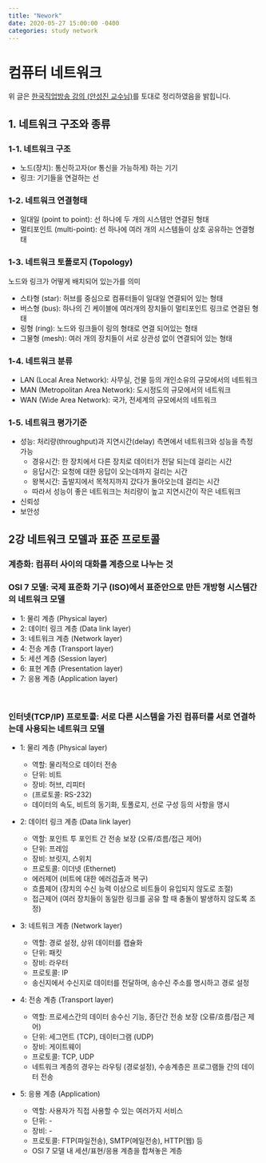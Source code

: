 ```yaml
---
title: "Nework"
date: 2020-05-27 15:00:00 -0400
categories: study network
---
```


# 컴퓨터 네트워크
위 글은 [한국직업방송 강의 (안성진 교수님)](https://www.youtube.com/playlist?list=PLFpZ7zSiHhPxrib8i4XPRKxB6FR9_NlCo)를 토대로 정리하였음을 밝힙니다.

## 1. 네트워크 구조와 종류

### 1-1. 네트워크 구조
  * 노드(장치): 통신하고자(or 통신을 가능하게) 하는 기기
  * 링크: 기기들을 연걸하는 선

### 1-2. 네트워크 연결형태
  * 일대일 (point to point): 선 하나에 두 개의 시스템만 연결된 형태
  * 멀티포인트 (multi-point): 선 하나에 여러 개의 시스템들이 상호 공유하는 연결형태

### 1-3. 네트워크 토폴로지 (Topology)
  노드와 링크가 어떻게 배치되어 있는가를 의미
  * 스타형 (star): 허브를 중심으로 컴퓨터들이 일대일 연결되어 있는 형태
  * 버스형 (bus): 하나의 긴 케이블에 여러개의 장치들이 멀티포인트 링크로 연결된 형태
  * 링형 (ring): 노드와 링크들이 링의 형태로 연결 되어있는 형태
  * 그물형 (mesh): 여러 개의 장치들이 서로 상관성 없이 연결되어 있는 형태

### 1-4. 네트워크 분류 
  * LAN (Local Area Network): 사무실, 건물 등의 개인소유의 규모에서의 네트워크
  * MAN (Metropolitan Area Network): 도시정도의 규모에서의 네트워크
  * WAN (Wide Area Network): 국가, 전세계의 규모에서의 네트워크

### 1-5. 네트워크 평가기준
  * 성능: 처리량(throughput)과 지연시간(delay) 측면에서 네트워크와 성능을 측정 가능
    - 경유시간: 한 장치에서 다른 장치로 데이터가 전달 되는데 걸리는 시간
    - 응답시간: 요청에 대한 응답이 오는데까지 걸리는 시간
    - 왕복시간: 출발지에서 목적지까지 갔다가 돌아오는데 걸리는 시간
    - 따라서 성능이 좋은 네트워크는 처리량이 높고 지연시간이 작은 네트워크
  * 신뢰성
  * 보안성


## 2강 네트워크 모델과 표준 프로토콜

### 계층화: 컴퓨터 사이의 대화를 계층으로 나누는 것

### OSI 7 모델: 국제 표준화 기구 (ISO)에서 표준안으로 만든 개방형 시스템간의 네트워크 모델
  * 1: 물리 계층 (Physical layer)
  * 2: 데이터 링크 계층 (Data link layer)
  * 3: 네트워크 계층 (Network layer)
  * 4: 전송 계층 (Transport layer)
  * 5: 세션 계층 (Session layer)
  * 6: 표현 계층 (Presentation layer)
  * 7: 응용 계층 (Application layer)
<br/>

### 인터넷(TCP/IP) 프로토콜: 서로 다른 시스템을 가진 컴퓨터를 서로 연결하는데 사용되는 네트워크 모델
  * 1: 물리 계층 (Physical layer)
    - 역할: 물리적으로 데이터 전송
    - 단위: 비트
    - 장비: 허브, 리피터
    - (프로토콜: RS-232)
    - 데이터의 속도, 비트의 동기화, 토폴로지, 선로 구성 등의 사항을 명시

  * 2: 데이터 링크 계층 (Data link layer)
    - 역할: 포인트 투 포인트 간 전송 보장 (오류/흐름/접근 제어)
    - 단위: 프레임
    - 장비: 브릿지, 스위치
    - 프로토콜: 이더넷 (Ethernet)
    - 에러제어 (비트에 대한 에러검출과 복구)
    - 흐름제어 (장치의 수신 능력 이상으로 비트들이 유입되지 않도로 조절)
    - 접근제어 (여러 장치들이 동일한 링크를 공유 할 때 충돌이 발생하지 않도록 조정)

  - 3: 네트워크 계층 (Network layer)
    + 역할: 경로 설정, 상위 데이터를 캡슐화
    + 단위: 패킷
    + 장비: 라우터
    + 프로토콜: IP
    + 송신지에서 수신지로 데이터를 전달하며, 송수신 주소를 명시하고 경로 설정

  - 4: 전송 계층 (Transport layer)
    + 역할: 프로세스간의 데이터 송수신 기능, 종단간 전송 보장 (오류/흐름/접근 제어)
    + 단위: 세그먼트 (TCP), 데이터그램 (UDP)
    + 장비: 게이트웨이
    + 프로토콜: TCP, UDP
    + 네트워크 계층의 경우는 라우팅 (경로설정), 수송계층은 프로그램들 간의 데이터 전송
    
  - 5: 응용 계층 (Application)
    + 역할: 사용자가 직접 사용할 수 있는 여러가지 서비스
    + 단위: -
    + 장비: -
    + 프로토콜: FTP(파일전송), SMTP(메일전송), HTTP(웹) 등
    + OSI 7 모델 내 세션/표현/응용 계층을 합쳐놓은 계층